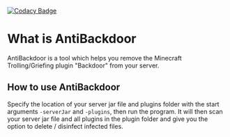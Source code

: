 [![Codacy Badge](https://api.codacy.com/project/badge/Grade/e6655c6a02494575bd3b43a4f96c8142)](https://www.codacy.com/manual/NichtStudioCode/AntiBackdoor?utm_source=github.com&amp;utm_medium=referral&amp;utm_content=NichtStudioCode/AntiBackdoor&amp;utm_campaign=Badge_Grade)
# What is AntiBackdoor
AntiBackdoor is a tool which helps you remove the Minecraft Trolling/Griefing plugin "Backdoor" from your server.

## How to use AntiBackdoor
Specify the location of your server jar file and plugins folder with the start arguments `-serverJar` and `-plugins`, then run the program. It will then scan your server jar file and all plugins in the plugin folder and give you the option to delete / disinfect infected files.
